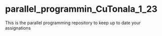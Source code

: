 # parallel_programmin_CuTonala_1_23
This is the parallel programming repository to keep up to date your assignations

